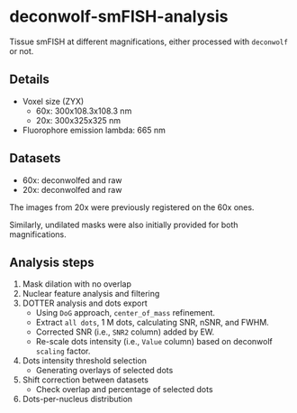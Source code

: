 # deconwolf-smFISH-analysis

Tissue smFISH at different magnifications, either processed with `deconwolf` or not.

## Details

- Voxel size (ZYX)
    + 60x: 300x108.3x108.3 nm
    + 20x: 300x325x325 nm
- Fluorophore emission lambda: 665 nm

## Datasets

- 60x: deconwolfed and raw
- 20x: deconwolfed and raw

The images from 20x were previously registered on the 60x ones.

Similarly, undilated masks were also initially provided for both magnifications.

## Analysis steps

1) Mask dilation with no overlap
2) Nuclear feature analysis and filtering
3) DOTTER analysis and dots export
    - Using `DoG` approach, `center_of_mass` refinement.
    - Extract `all dots`, 1 M dots, calculating SNR, nSNR, and FWHM.
    - Corrected SNR (i.e., `SNR2` column) added by EW.
    - Re-scale dots intensity (i.e., `Value` column) based on deconwolf `scaling` factor.
4) Dots intensity threshold selection
    - Generating overlays of selected dots
5) Shift correction between datasets
    - Check overlap and percentage of selected dots
6) Dots-per-nucleus distribution
